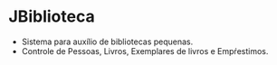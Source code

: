 # JBiblioteca
* Sistema para auxílio de bibliotecas pequenas.
* Controle de Pessoas, Livros, Exemplares de livros e Empŕestimos.
